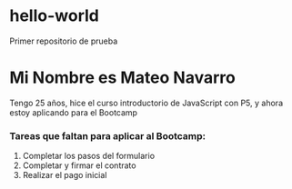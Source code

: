 # hello-world
Primer repositorio de prueba
<h1>Mi Nombre es Mateo Navarro</h1>
<p>Tengo 25 años, hice el curso introductorio de JavaScript con P5, y ahora estoy aplicando para el Bootcamp</p>
<h3>Tareas que faltan para aplicar al Bootcamp:</h3>
<ol>
  <li>Completar los pasos del formulario</li>
  <li>Completar y firmar el contrato</li>
  <li>Realizar el pago inicial</li>
</ol>
